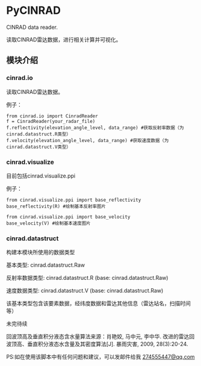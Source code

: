 # PyCINRAD
CINRAD data reader.

读取CINRAD雷达数据，进行相关计算并可视化。

## 模块介绍

### cinrad.io

读取CINRAD雷达数据。

例子：

```
from cinrad.io import CinradReader
f = CinradReader(your_radar_file)
f.reflectivity(elevation_angle_level, data_range) #获取反射率数据（为cinrad.datastruct.R类型）
f.velocity(elevation_angle_level, data_range) #获取速度数据（为cinrad.datastruct.V类型）
```

### cinrad.visualize

目前包括cinrad.visualize.ppi

例子：

```
from cinrad.visualize.ppi import base_reflectivity
base_reflectivity(R) #绘制基本反射率图片

from cinrad.visualize.ppi import base_velocity
base_velocity(V) #绘制基本速度图片
```

### cinrad.datastruct

构建本模块所使用的数据类型

基本类型: cinrad.datastruct.Raw

反射率数据类型: cinrad.datastruct.R (base: cinrad.datastruct.Raw)

速度数据类型: cinrad.datastruct.V (base: cinrad.datastruct.Raw)

该基本类型包含该要素数据，经纬度数据和雷达其他信息（雷达站名，扫描时间等）


未完待续

回波顶高及垂直积分液态含水量算法来源：肖艳姣, 马中元, 李中华. 改进的雷达回波顶高、垂直积分液态水含量及其密度算法[J]. 暴雨灾害, 2009, 28(3):20-24.

PS:如在使用该脚本中有任何问题和建议，可以发邮件给我 274555447@qq.com
